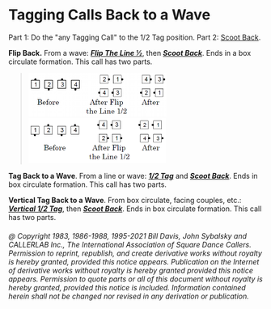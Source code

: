 
# Tagging Calls Back to a Wave

Part 1: Do the "any Tagging Call" to the 1/2 Tag position.
Part 2: [Scoot Back](../ms/scoot_back.md).

**Flip Back.** From a wave:
***[Flip The Line ½](flip_the_line.md)***, then
***[Scoot Back](../ms/scoot_back.md)***.
Ends in a box circulate formation. This call has two parts.

> 
> ![alt](flip_back_1.png)  
> ![alt](flip_back_2.png)
> 

**Tag Back to a Wave**. From a line or wave:
***[1/2 Tag](../ms/tag.md)*** and
***[Scoot Back](../ms/scoot_back.md)***.
Ends in box circulate formation.
This call has two parts.

**Vertical Tag Back to a Wave**. From box circulate,
facing couples, etc.:
***[Vertical 1/2 Tag](vertical_tag.md)***,
then ***[Scoot Back](../ms/scoot_back.md)***.
Ends in box circulate formation. This call has two parts.

###### @ Copyright 1983, 1986-1988, 1995-2021 Bill Davis, John Sybalsky and CALLERLAB Inc., The International Association of Square Dance Callers. Permission to reprint, republish, and create derivative works without royalty is hereby granted, provided this notice appears. Publication on the Internet of derivative works without royalty is hereby granted provided this notice appears. Permission to quote parts or all of this document without royalty is hereby granted, provided this notice is included. Information contained herein shall not be changed nor revised in any derivation or publication.

<!-- Parts
FlipBack1
FlipBack2
TagBacktoaWave1
TagBacktoaWave2
VerticalTagBacktoaWave1
VerticalTagBacktoaWave2
-->